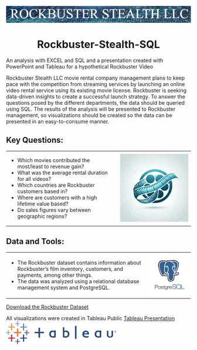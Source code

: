 
<div align="center">
  <img src="https://github.com/Tiffkinn/Rockbuster-Stealth-SQL/blob/main/images/Rockbuster_title.png" alt="Instacart-Basket-Analysis-Python Logo" width="800">
</div>

<h1 align="center">Rockbuster-Stealth-SQL</h1>
</div>

An analysis with EXCEL and SQL and a presentation created with PowerPoint and Tableau for a hypothetical Rockbuster Video

Rockbuster Stealth LLC movie rental company management plans to keep pace with the competition from streaming services by launching an online video rental service using its existing movie license.
Rockbuster is seeking data-driven insights to create a successful launch strategy. 
To answer the questions posed by the different departments, the data should be queried using SQL. 
The results of the analysis will be presented to Rockbuster management, so visualizations should be created so the data can be presented in an easy-to-consume manner. 

## Key Questions:

<table>
  <tr>
    <td>
      <ul>
        <li>Which movies contributed the most/least to revenue gain?</li>
        <li>What was the average rental duration for all videos?</li>
        <li>Which countries are Rockbuster customers based in?</li>
        <li>Where are customers with a high lifetime value based?</li>
        <li>Do sales figures vary between geographic regions?</li>
      </ul>
    </td>
    <td>
      <img src="https://github.com/Tiffkinn/Rockbuster-Stealth-SQL/blob/main/images/Rockbuster_reel.jpg" alt="Film Reel Logo" width="300">
    </td>
  </tr>
</table>

## Data and Tools:

<table>
  <tr>
    <td>
      <ul>
        <li>The Rockbuster dataset contains information about Rockbuster’s film inventory, customers, and payments, among other things.</li>
        <li>The data was analyzed using a relational database management system and PostgreSQL.</li>
      </ul>
    </td>
    <td>
      <img src="https://github.com/Tiffkinn/Rockbuster-Stealth-SQL/blob/main/images/SQL_image.png" alt="SQL Logo" width="300">
    </td>
  </tr>
</table>


[Download the Rockbuster Dataset](http://www.postgresqltutorial.com/wp-content/uploads/2019/05/dvdrental.zip)

All visualizations were created in Tableau Public [Tableau Presentation](https://public.tableau.com/app/profile/tiffany.kinney/viz/Rockbuster3-10TiffKinney/Story1)
<img src="https://github.com/Tiffkinn/Rockbuster-Stealth-SQL/blob/main/images/Tableau_Logo.png" alt="Tableau Logo" width="300">
